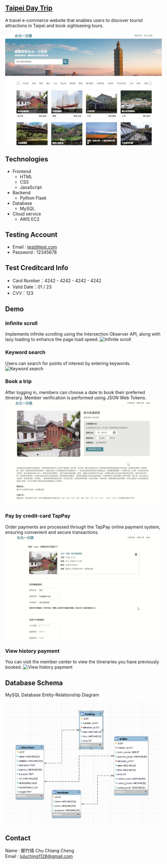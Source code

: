 
## [Taipei Day Trip](http://44.226.108.69:3000/ "Taipei Day Trip")

A travel e-commerce website that enables users to discover tourist attractions in Taipei and book sightseeing tours.

![index](static/readme/0.jpg)

## Technologies
- Frontend
  - HTML
  - CSS
  - JavaScript
- Backend
  - Python Flask
- Database
  - MySQL
- Cloud service
  - AWS EC2

## Testing Account
- Email : test@test.com
- Password : 12345678
  
## Test Creditcard Info
- Card Number：4242 - 4242 - 4242 - 4242
- Valid Date：01 / 23 
- CVV：123 

## Demo

### Infinite scroll
Implements infinite scrolling using the Intersection Observer API, along with lazy loading to enhance the page load speed.
![Infinite scroll](static/readme/1.gif)

### Keyword search
Users can search for points of interest by entering keywords.
![Keyword search](static/readme/2.gif)

### Book a trip
After logging in, members can choose a date to book their preferred itinerary. Member verification is performed using JSON Web Tokens.
![Book a trip](static/readme/3.gif)

### Pay by credit-card TapPay
Order payments are processed through the TapPay online payment system, ensuring convenient and secure transactions.
![Pay by credit-card TapPay](static/readme/4.gif)

### View history payment
You can visit the member center to view the itineraries you have previously booked.
![View history payment](static/readme/5.gif)

## Database Schema
MySQL Database Entity-Relationship Diagram

![database](static/readme/database.png)

## Contact
Name : 鄭竹晴 Chu Chiang Cheng   
Email : luluching1128@gmail.com